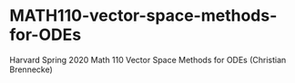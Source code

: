 # MATH110-vector-space-methods-for-ODEs
Harvard Spring 2020 Math 110 Vector Space Methods for ODEs (Christian Brennecke)
